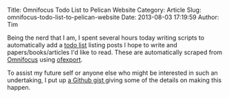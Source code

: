 Title: Omnifocus Todo List to Pelican Website
Category: Article
Slug: omnifocus-todo-list-to-pelican-website
Date: 2013-08-03 17:19:59
Author: Tim

Being the nerd that I am, I spent several hours today writing scripts to automatically add a [todo list](http://stiglerdiet.com.s3-website-us-east-1.amazonaws.com/todo/) listing posts I hope to write and papers/books/articles I'd like to read. These are automatically scraped from [Omnifocus](http://www.omnigroup.com/products/omnifocus/ "OmniFocus for Mac - The Omni Group") using [ofexport](https://github.com/psidnell/ofexport "psidnell/ofexport · GitHub").

To assist my future self or anyone else who might be interested in such an undertaking, I put up [a Github gist ](https://gist.github.com/tdhopper/6148009) giving some of the details on making this happen.